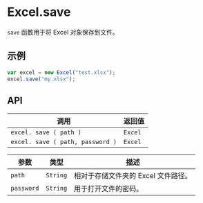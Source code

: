# Excel.save

`save` 函数用于将 Excel 对象保存到文件。

## 示例

```javascript
var excel = new Excel("test.xlsx");
excel.save("my.xlsx");
```

## API

| 调用 | 返回值 |
|---|---|
| `excel. save ( path )` | `Excel` |
| `excel. save ( path, password )` | `Excel` |

| 参数 | 类型 | 描述 |
|---|---|---|
| `path` | `String` | 相对于存储文件夹的 Excel 文件路径。 |
| `password` | `String` | 用于打开文件的密码。 |